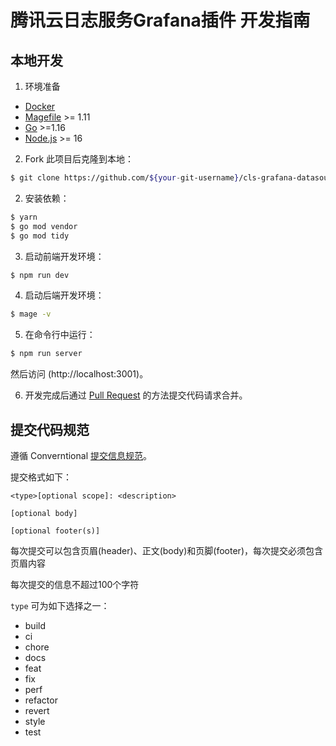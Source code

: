 # 腾讯云日志服务Grafana插件 开发指南

## 本地开发

1. 环境准备
- [Docker](https://docs.docker.com/get-docker/)
- [Magefile](https://magefile.org/) >= 1.11
- [Go](https://golang.org/dl/) >=1.16
- [Node.js](https://nodejs.org/en/download/) >= 16

2. Fork 此项目后克隆到本地：
```bash
$ git clone https://github.com/${your-git-username}/cls-grafana-datasource.git
```

2. 安装依赖：
```bash
$ yarn
$ go mod vendor
$ go mod tidy
```

3. 启动前端开发环境：
```bash
$ npm run dev
```

4. 启动后端开发环境：
```bash
$ mage -v
```

5. 在命令行中运行：

```bash
$ npm run server
```
然后访问 (http://localhost:3001)。

6. 开发完成后通过 [Pull Request](https://github.com/TencentCloud/cls-grafana-datasource/pulls) 的方法提交代码请求合并。

## 提交代码规范

遵循 Converntional [提交信息规范](https://conventionalcommits.org/)。

提交格式如下：

```
<type>[optional scope]: <description>

[optional body]

[optional footer(s)]
```

每次提交可以包含页眉(header)、正文(body)和页脚(footer)，每次提交必须包含页眉内容

每次提交的信息不超过100个字符

`type` 可为如下选择之一：

- build
- ci
- chore
- docs
- feat
- fix
- perf
- refactor
- revert
- style
- test
